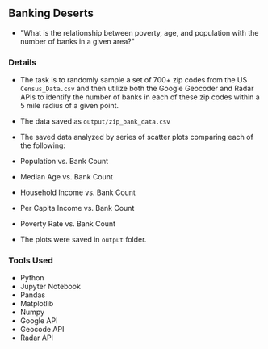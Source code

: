 ## Banking Deserts

* "What is the relationship between poverty, age, and population with the number of banks in a given area?"

### Details 
  
* The task is to randomly sample a set of 700+ zip codes from the US `Census_Data.csv` and then utilize both the Google Geocoder and Radar APIs to identify the number of banks in each of these zip codes within a 5 mile radius of a given point. 
  
* The data saved as `output/zip_bank_data.csv`
  
* The saved data analyzed by series of scatter plots comparing each of the following:

* Population vs. Bank Count

* Median Age vs. Bank Count

* Household Income vs. Bank Count

* Per Capita Income vs. Bank Count

* Poverty Rate vs. Bank Count

* The plots were saved in `output` folder.


### Tools Used
* Python
* Jupyter Notebook
* Pandas
* Matplotlib
* Numpy
* Google API
* Geocode API
* Radar API
